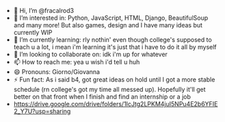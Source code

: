 - 👋 Hi, I’m @fracalrod3
- 👀 I’m interested in: Python, JavaScript, HTML, Django, BeautifulSoup and many more! But also games, design and I have many ideas but currently WIP
- 🌱 I’m currently learning: rly nothin' even though college's supposed to teach u a lot, i mean i'm learning it's just that i have to do it all by myself
- 💞️ I’m looking to collaborate on: idk i'm up for whatever
- 📫 How to reach me: yea u wish i'd tell u huh
- 😄 Pronouns: Giorno/Giovanna
- ⚡ Fun fact: As i said b4, got great ideas on hold until I got a more stable schedule (rn college's got my time all messed up). Hopefully it'll get better on that front when I finish and find an internship or a job
- https://drive.google.com/drive/folders/1IcJtg2LPKM4juI5NPu4E2b6YFIE2_Y7U?usp=sharing
<!---
fracalrod3/fracalrod3 is a ✨ special ✨ repository because its `README.md` (this file) appears on your GitHub profile.
You can click the Preview link to take a look at your changes.
--->
